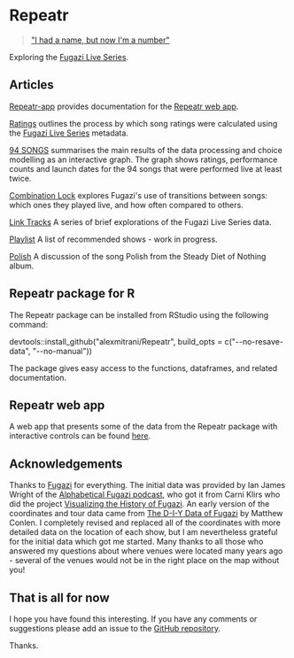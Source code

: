 # Repeatr

> ["I had a name, but now I'm a number"](https://fugazi.bandcamp.com/track/repeater)

Exploring the [Fugazi Live Series](https://www.dischord.com/fugazi_live_series). 

## Articles

[Repeatr-app](https://alexmitrani.github.io/Repeatr/articles/Repeatr-app.html) provides documentation for the [Repeatr web app](https://alexmitrani.shinyapps.io/Repeatr-app/). 

[Ratings](https://alexmitrani.github.io/Repeatr/articles/Ratings.html) outlines the process by which song ratings were calculated using the [Fugazi Live Series](https://www.dischord.com/fugazi_live_series) metadata. 

[94 SONGS](https://alexmitrani.github.io/Repeatr/articles/94songs.html) summarises the main results of the data processing and choice modelling as an interactive graph.  The graph  shows ratings, performance counts and launch dates for the 94 songs that were performed live at least twice.  

[Combination Lock](https://alexmitrani.github.io/Repeatr/articles/CombinationLock.html) explores Fugazi's use of transitions between songs: which ones they played live, and how often compared to others.  

[Link Tracks](https://alexmitrani.github.io/Repeatr/articles/LinkTracks.html) A series of brief explorations of the Fugazi Live Series data.  

[Playlist](https://alexmitrani.github.io/Repeatr/articles/Playlist.html) A list of recommended shows - work in progress.

[Polish](https://alexmitrani.github.io/Repeatr/articles/Polish.html) A discussion of the song Polish from the Steady Diet of Nothing album.  

## Repeatr package for R

The Repeatr package can be installed from RStudio using the following command:

devtools::install_github("alexmitrani/Repeatr", build_opts = c("--no-resave-data", "--no-manual"))

The package gives easy access to the functions, dataframes, and related documentation.

## Repeatr web app

A web app that presents some of the data from the Repeatr package with interactive controls can be found [here](https://alexmitrani.shinyapps.io/Repeatr-app/).

## Acknowledgements

Thanks to [Fugazi](https://www.dischord.com/band/fugazi) for everything. The initial data was provided by Ian James Wright of the [Alphabetical Fugazi podcast](https://the-alphabetical-fugazi.pinecast.co/), who got it from Carni Klirs who did the project [Visualizing the History of Fugazi](https://www.carniklirs.com/project/fugazi). An early version of the coordinates and tour data came from [The D-I-Y Data of Fugazi](https://github.com/mathisonian/diy-data-fugazi) by Matthew Conlen. I completely revised and replaced all of the coordinates with more detailed data on the location of each show, but I am nevertheless grateful for the initial data which got me started. Many thanks to all those who answered my questions about where venues were located many years ago - several of the venues would not be in the right place on the map without you!   

## That is all for now

I hope you have found this interesting. If you have any comments or suggestions please add an issue to the [GitHub repository](https://github.com/alexmitrani/Repeatr/).

Thanks. 


